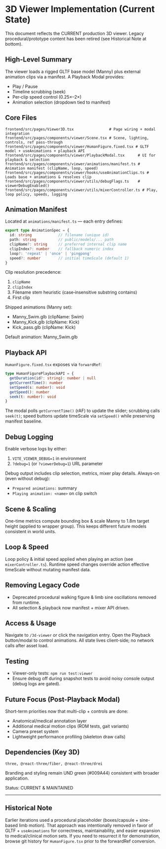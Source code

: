 # 3D Viewer Implementation (Current State)

This document reflects the CURRENT production 3D viewer. Legacy procedural/prototype content has been retired (see Historical Note at bottom).

## High-Level Summary

The viewer loads a rigged GLTF base model (Manny) plus external animation clips via a manifest. A Playback Modal provides:

- Play / Pause
- Timeline scrubbing (seek)
- Per‑clip speed control (0.25×–2×)
- Animation selection (dropdown tied to manifest)

## Core Files

```text
frontend/src/pages/Viewer3D.tsx                # Page wiring + modal integration
frontend/src/pages/components/viewer/Scene.tsx # Scene, lighting, controls, ref pass-through
frontend/src/pages/components/viewer/HumanFigure.fixed.tsx # GLTF model + useAnimations + playback API
frontend/src/pages/components/viewer/PlaybackModal.tsx      # UI for playback & selection
frontend/src/pages/components/viewer/animations/manifest.ts # Animation manifest (clipName, loop, speed)
frontend/src/pages/components/viewer/hooks/useAnimationClips.ts # Loads base + animations & resolves clip
frontend/src/pages/components/viewer/utils/debugFlags.ts    # viewerDebugEnabled()
frontend/src/pages/components/viewer/utils/mixerController.ts # Play, loop policy, speeds, logging
```

## Animation Manifest

Located at `animations/manifest.ts` — each entry defines:

```ts
export type AnimationSpec = {
  id: string            // filename (unique id)
  path: string          // public/models/... path
  clipName?: string     // preferred internal clip name
  clipIndex?: number    // fallback numeric index
  loop?: 'repeat' | 'once' | 'pingpong'
  speed?: number        // initial timeScale (default 1)
}
```

Clip resolution precedence:

1. `clipName`
2. `clipIndex`
3. Filename stem heuristic (case‑insensitive substring contains)
4. First clip

Shipped animations (Manny set):

- Manny_Swim.glb (clipName: Swim)
- Manny_Kick.glb (clipName: Kick)
- Kick_pass.glb (clipName: Kick)

Default animation: Manny_Swim.glb

## Playback API

`HumanFigure.fixed.tsx` exposes via `forwardRef`:

```ts
type HumanFigurePlaybackAPI = {
  getDuration(id?: string): number | null
  getCurrentTime(): number
  setSpeed(s: number): void
  getSpeed(): number
  seek(t: number): void
}
```

The modal polls `getCurrentTime()` (rAF) to update the slider; scrubbing calls `seek(t)`; speed buttons update timeScale via `setSpeed()` while preserving manifest baseline.

## Debug Logging

Enable verbose logs by either:

1. `VITE_VIEWER_DEBUG=1` in environment
2. `?debug=1` (or `?viewerDebug=1`) URL parameter

Debug output includes clip selection, metrics, mixer play details. Always-on (even without debug):

- `Prepared animations:` summary
- `Playing animation: <name>` on clip switch

## Scene & Scaling

One-time metrics compute bounding box & scale Manny to 1.8m target height (applied to wrapper group). This keeps different future models consistent in world units.

## Loop & Speed

Loop policy & initial speed applied when playing an action (see `mixerController.ts`). Runtime speed changes override action effective timeScale without mutating manifest data.

## Removing Legacy Code

- Deprecated procedural walking figure & limb sine oscillations removed from runtime.
- All selection & playback now manifest + mixer API driven.

## Access & Usage

Navigate to `/3d-viewer` or click the navigation entry. Open the Playback button/modal to control animations. All state lives client-side; no network calls after asset load.

## Testing

- Viewer-only tests: `npm run test:viewer`
- Ensure debug off during snapshot tests to avoid noisy console output (debug logs are gated).

## Future Focus (Post-Playback Modal)

Short-term priorities now that multi-clip + controls are done:

- Anatomical/medical annotation layer
- Additional medical motion clips (ROM tests, gait variants)
- Camera preset system
- Lightweight performance profiling (skeleton draw calls)

## Dependencies (Key 3D)

```text
three, @react-three/fiber, @react-three/drei
```

Branding and styling remain UND green (#009A44) consistent with broader application.

Status: CURRENT & MAINTAINED

---

## Historical Note

Earlier iterations used a procedural placeholder (boxes/capsule + sine-based limb motion). That approach was intentionally removed in favor of GLTF + `useAnimations` for correctness, maintainability, and easier expansion to medical/clinical motion sets. If you need to resurrect it for demonstration, browse git history for `HumanFigure.tsx` prior to the forwardRef conversion.
